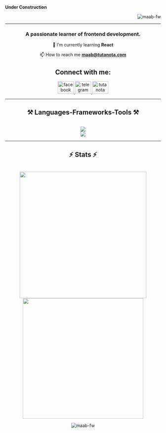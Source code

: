 **Under Construction**

<p align="right"> <img src="https://komarev.com/ghpvc/?username=maab-fw&label=Profile%20views&color=0e75b6&style=flat" alt="maab-fw" /> </p>

<hr>
<h3 align="center">A passionate learner of frontend development.</h3>
<div align="center"> 
  
  🌱 I’m currently learning **React**

  📫 How to reach me **maab@tutanota.com**
  </div>


<h2 align="center">Connect with me:</h2>
<div align="center">
   <a href="https://facebook.com/groups/MuslimTechnician" target="_blank">
    <img src="https://raw.githubusercontent.com/maurodesouza/profile-readme-generator/master/src/assets/icons/social/facebook/default.svg" width="52" height="40" alt="facebook logo"  />
  </a>
  <a href="https://t.me/FW_MAAB" target="_blank">
    <img src="https://raw.githubusercontent.com/maurodesouza/profile-readme-generator/master/src/assets/icons/social/telegram/default.svg" width="52" height="40" alt="telegram logo"  />
  </a>
  <a href="mailto:maab@tutanota.com" target="_blank">
    <img src="https://raw.githubusercontent.com/maurodesouza/profile-readme-generator/master/src/assets/icons/social/tutanota/default.svg" width="52" height="40" alt="tutanota logo"  />
  </a>
</div>
  

<hr>
<h2 align="center">⚒️ Languages-Frameworks-Tools ⚒️</h2>
<br>
<div align="center">
<a href="">
  <img src="https://skillicons.dev/icons?i=html,css,js,tailwind,react,vite,ai,firebase,mongodb,express,nodejs" />
  <br/>
  <img src="https://skillicons.dev/icons?i=windows,powershell,npm,vscodium,notion" />
</a>
  </div>
  <hr>
<h2 align="center">⚡ Stats ⚡</h2>
<br/>
<div align="center">
  
<img width="410" src="https://streak-stats.demolab.com/?user=MAAB-FW" />

<img width="390" src="https://github-readme-stats.vercel.app/api?username=MAAB-FW&show_icons=true&rank_icon=github" />
  
<p><img align="center" src="https://github-readme-stats.vercel.app/api/top-langs?username=maab-fw&show_icons=true&locale=en&layout=compact" alt="maab-fw" /></p>
</div>


###
<!---
<img src="https://raw.githubusercontent.com/maab-fw/maab-fw/output/snake.svg" alt="Snake animation" />
--->

###





<!---
<div align="left">
  <img src="https://skillicons.dev/icons?i=html" height="40" alt="html5 logo"  />
  <img width="12" />
  <img src="https://skillicons.dev/icons?i=css" height="40" alt="css3 logo"  />
  <img width="12" />
  <img src="https://skillicons.dev/icons?i=tailwind" height="40" alt="tailwindcss logo"  />
  <img width="12" />
  <img src="https://skillicons.dev/icons?i=js" height="40" alt="javascript logo"  />
  <img width="12" />
  <img src="https://skillicons.dev/icons?i=react" height="40" alt="react logo"  />
  <img width="12" />
  <img src="https://skillicons.dev/icons?i=vite" height="40" alt="vite logo"  />
  <img width="12" />
  <img src="https://skillicons.dev/icons?i=ai" height="40" alt="adobeillustrator logo"  />
</div>
--->

<!---
- 👋 Hi, I’m @MAAB-FW
- 👀 I’m interested in ...
- 🌱 I’m currently learning ...
- 💞️ I’m looking to collaborate on ...
- 📫 How to reach me ...
- 😄 Pronouns: ...
- ⚡ Fun fact: ...

MAAB-FW/MAAB-FW is a ✨ special ✨ repository because its `README.md` (this file) appears on your GitHub profile.
You can click the Preview link to take a look at your changes.
--->
